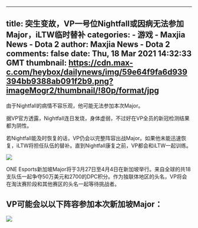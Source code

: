 
---
title: 突生变故，VP一号位Nightfall或因病无法参加Major，iLTW临时替补
categories: 
    - 游戏
    - Maxjia News - Dota 2
author: Maxjia News - Dota 2
comments: false
date: Thu, 18 Mar 2021 14:32:33 GMT
thumbnail: https://cdn.max-c.com/heybox/dailynews/img/59e64f9fa6d939394bb9388ab091f2b9.png?imageMogr2/thumbnail/!80p/format/jpg
---

<div>   
<div class="blockquote"><p></p><p>由于Nightfall的病情不容乐观，他可能无法参加本次Major。</p><p></p></div><p>据VP官方透露，Nightfall连日发烧，身体虚弱，不过好在VP全员的新冠检测结果都为阴性。</p><p>若Nightfall能及时恢复的话，VP仍会以完整阵容出战Major。如果他未能迅速恢复，iLTW将担任队伍的替补。直到Nightfall康复之前，VP都会和iLTW一起训练。</p><p></p><div class="image-box"><img src="https://cdn.max-c.com/heybox/dailynews/img/59e64f9fa6d939394bb9388ab091f2b9.png?imageMogr2/thumbnail/!80p/format/jpg" referrerpolicy="no-referrer"></div><p></p><p>ONE Esports新加坡Major将于3月27日至4月4日在新加坡举行。来自全球的共18支队伍一起争夺50万美元和2700的DPC积分。作为独联体地区的头名，VP将会在淘汰赛阶段和其他赛区的头名一起等待挑战者。</p><h2>VP可能会以以下阵容参加本次新加坡Major：</h2><p></p><div class="image-box"><img src="https://cdn.max-c.com/heybox/dailynews/img/95d927886fdb4ecb7326c863d98bc22b.png?imageMogr2/thumbnail/!80p/format/jpg" referrerpolicy="no-referrer"></div><p></p>
  
</div>
            